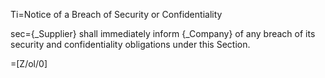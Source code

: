 Ti=Notice of a Breach of Security or Confidentiality

sec={_Supplier} shall immediately inform {_Company} of any breach of its security and confidentiality obligations under this Section.

=[Z/ol/0]